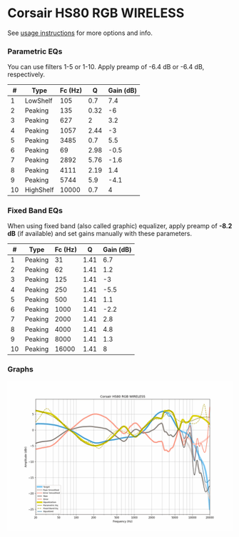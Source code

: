 # Corsair HS80 RGB WIRELESS
See [usage instructions](https://github.com/jaakkopasanen/AutoEq#usage) for more options and info.

### Parametric EQs
You can use filters 1-5 or 1-10. Apply preamp of -6.4 dB or -6.4 dB, respectively.

|   # | Type      |   Fc (Hz) |    Q |   Gain (dB) |
|-----|-----------|-----------|------|-------------|
|   1 | LowShelf  |       105 | 0.7  |         7.4 |
|   2 | Peaking   |       135 | 0.32 |        -6   |
|   3 | Peaking   |       627 | 2    |         3.2 |
|   4 | Peaking   |      1057 | 2.44 |        -3   |
|   5 | Peaking   |      3485 | 0.7  |         5.5 |
|   6 | Peaking   |        69 | 2.98 |        -0.5 |
|   7 | Peaking   |      2892 | 5.76 |        -1.6 |
|   8 | Peaking   |      4111 | 2.19 |         1.4 |
|   9 | Peaking   |      5744 | 5.9  |        -4.1 |
|  10 | HighShelf |     10000 | 0.7  |         4   |

### Fixed Band EQs
When using fixed band (also called graphic) equalizer, apply preamp of **-8.2 dB** (if available) and set gains manually with these parameters.

|   # | Type    |   Fc (Hz) |    Q |   Gain (dB) |
|-----|---------|-----------|------|-------------|
|   1 | Peaking |        31 | 1.41 |         6.7 |
|   2 | Peaking |        62 | 1.41 |         1.2 |
|   3 | Peaking |       125 | 1.41 |        -3   |
|   4 | Peaking |       250 | 1.41 |        -5.5 |
|   5 | Peaking |       500 | 1.41 |         1.1 |
|   6 | Peaking |      1000 | 1.41 |        -2.2 |
|   7 | Peaking |      2000 | 1.41 |         2.8 |
|   8 | Peaking |      4000 | 1.41 |         4.8 |
|   9 | Peaking |      8000 | 1.41 |         1.3 |
|  10 | Peaking |     16000 | 1.41 |         8   |

### Graphs
![](./Corsair%20HS80%20RGB%20WIRELESS.png)
